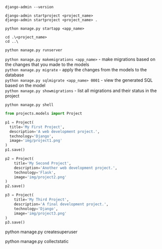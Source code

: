 `django-admin --version`   

`django-admin startproject <project_name>`  
`django-admin startproject <project_name> .`  

`python manage.py startapp <app_name>`

`cd .\<project_name>`   
`cd ..\`   

`python manage.py runserver`

`python manage.py makemigrations <app_name>` - make migrations based on the changes that you made to the models     
`python manage.py migrate` - apply the changes from the models to the database     
`python manage.py sqlmigrate <app_name> 0001` - view the generated SQL based on the model     
`python manage.py showmigrations` - list all migrations and their status in the project    

`python manage.py shell`

```python
from projects.models import Project

p1 = Project(
  title='My First Project',
  description='A web development project.',
  technology='Django',
  image='img/project1.png'
)
p1.save()

p2 = Project(
    title='My Second Project',
    description='Another web development project.',
    technology='Flask',
    image='img/project2.png'
)
p2.save()

p3 = Project(
    title='My Third Project',
    description='A final development project.',
    technology='Django',
    image='img/project3.png'
)
p3.save()
```

python manage.py createsuperuser

python manage.py collectstatic
